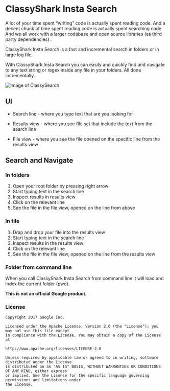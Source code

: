 # ClassyShark Insta Search

A lot of your time spent “writing” code is actually spent reading code. And a decent chunk of time spent
reading code is actually spent searching code. And we all work with a larger codebase and open source 
libraries (as third party dependencies) .

ClassyShark Insta Search is a fast and incremental search in folders or in large log file.

With ClassyShark Insta Search you can easily and quickly find and navigate
to any text string or regex inside any file in your folders. All done
incrementally.

![Image of ClassySearch](https://github.com/borisf/classysearch/blob/master/images/ClassySharkInstaSearch.png)

## UI
* Search line - where you type text that are you looking for

* Results view - where you see file set that include the text from
the search line

* File view - where you see the file opened on the specific line from the
results view

## Search and Navigate

### In folders

1. Open your root folder by pressing right arrow
2. Start typing text in the search line
3. Inspect results in results view
4. Click on the relevant line
5. See the file in the file view, opened on the line from above

### In file

1. Drap and drop your file into the results view
2. Start typing text in the search line
3. Inspect results in the results view
4. Click on the relevant line
5. See the file in the file view, opened on the line from
the results view

### Folder from command line
When you call ClassyShark Insta Search from command line it will load 
and index the current folder (pwd).


**This is not an official Google product.**

### License

```
Copyright 2017 Google Inc.

Licensed under the Apache License, Version 2.0 (the "License"); you may not use this file except
in compliance with the License. You may obtain a copy of the License at

http://www.apache.org/licenses/LICENSE-2.0

Unless required by applicable law or agreed to in writing, software distributed under the License
is distributed on an "AS IS" BASIS, WITHOUT WARRANTIES OR CONDITIONS OF ANY KIND, either express
or implied. See the License for the specific language governing permissions and limitations under
the License.
```
